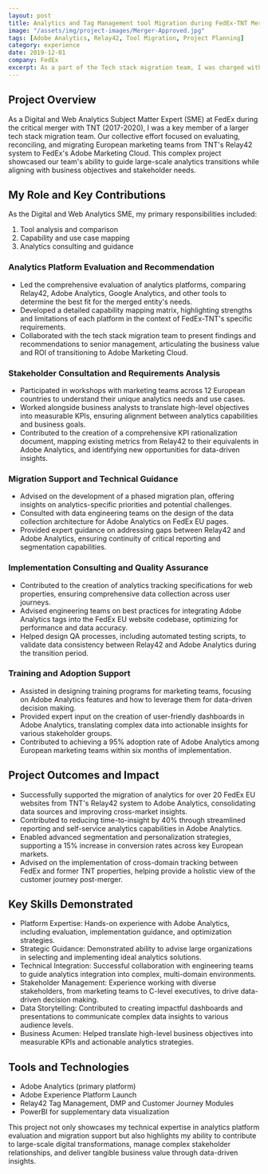 ```yaml
---
layout: post
title: Analytics and Tag Management tool Migration during FedEx-TNT Merger
image: "/assets/img/project-images/Merger-Approved.jpg"
tags: [Adobe Analytics, Relay42, Tool Migration, Project Planning]
category: experience
date: 2019-12-01
company: FedEx
excerpt: As a part of the Tech stack migration team, I was charged with understanding and planning the migration of the Analytics, Data Management and Tag management solution from Relay42 to Adobe 
---
```


## Project Overview

As a Digital and Web Analytics Subject Matter Expert (SME) at FedEx during the critical merger with TNT (2017-2020), I was a key member of a larger tech stack migration team. Our collective effort focused on evaluating, reconciling, and migrating European marketing teams from TNT's Relay42 system to FedEx's Adobe Marketing Cloud. This complex project showcased our team's ability to guide large-scale analytics transitions while aligning with business objectives and stakeholder needs.

## My Role and Key Contributions

As the Digital and Web Analytics SME, my primary responsibilities included:

1. Tool analysis and comparison
2. Capability and use case mapping
3. Analytics consulting and guidance

### Analytics Platform Evaluation and Recommendation

- Led the comprehensive evaluation of analytics platforms, comparing Relay42, Adobe Analytics, Google Analytics, and other tools to determine the best fit for the merged entity's needs.
- Developed a detailed capability mapping matrix, highlighting strengths and limitations of each platform in the context of FedEx-TNT's specific requirements.
- Collaborated with the tech stack migration team to present findings and recommendations to senior management, articulating the business value and ROI of transitioning to Adobe Marketing Cloud.

### Stakeholder Consultation and Requirements Analysis

- Participated in workshops with marketing teams across 12 European countries to understand their unique analytics needs and use cases.
- Worked alongside business analysts to translate high-level objectives into measurable KPIs, ensuring alignment between analytics capabilities and business goals.
- Contributed to the creation of a comprehensive KPI rationalization document, mapping existing metrics from Relay42 to their equivalents in Adobe Analytics, and identifying new opportunities for data-driven insights.

### Migration Support and Technical Guidance

- Advised on the development of a phased migration plan, offering insights on analytics-specific priorities and potential challenges.
- Consulted with data engineering teams on the design of the data collection architecture for Adobe Analytics on FedEx EU pages.
- Provided expert guidance on addressing gaps between Relay42 and Adobe Analytics, ensuring continuity of critical reporting and segmentation capabilities.

### Implementation Consulting and Quality Assurance

- Contributed to the creation of analytics tracking specifications for web properties, ensuring comprehensive data collection across user journeys.
- Advised engineering teams on best practices for integrating Adobe Analytics tags into the FedEx EU website codebase, optimizing for performance and data accuracy.
- Helped design QA processes, including automated testing scripts, to validate data consistency between Relay42 and Adobe Analytics during the transition period.

### Training and Adoption Support

- Assisted in designing training programs for marketing teams, focusing on Adobe Analytics features and how to leverage them for data-driven decision making.
- Provided expert input on the creation of user-friendly dashboards in Adobe Analytics, translating complex data into actionable insights for various stakeholder groups.
- Contributed to achieving a 95% adoption rate of Adobe Analytics among European marketing teams within six months of implementation.

## Project Outcomes and Impact

- Successfully supported the migration of analytics for over 20 FedEx EU websites from TNT's Relay42 system to Adobe Analytics, consolidating data sources and improving cross-market insights.
- Contributed to reducing time-to-insight by 40% through streamlined reporting and self-service analytics capabilities in Adobe Analytics.
- Enabled advanced segmentation and personalization strategies, supporting a 15% increase in conversion rates across key European markets.
- Advised on the implementation of cross-domain tracking between FedEx and former TNT properties, helping provide a holistic view of the customer journey post-merger.

## Key Skills Demonstrated

- Platform Expertise: Hands-on experience with Adobe Analytics, including evaluation, implementation guidance, and optimization strategies.
- Strategic Guidance: Demonstrated ability to advise large organizations in selecting and implementing ideal analytics solutions.
- Technical Integration: Successful collaboration with engineering teams to guide analytics integration into complex, multi-domain environments.
- Stakeholder Management: Experience working with diverse stakeholders, from marketing teams to C-level executives, to drive data-driven decision making.
- Data Storytelling: Contributed to creating impactful dashboards and presentations to communicate complex data insights to various audience levels.
- Business Acumen: Helped translate high-level business objectives into measurable KPIs and actionable analytics strategies.

## Tools and Technologies

- Adobe Analytics (primary platform)
- Adobe Experience Platform Launch
- Relay42 Tag Management, DMP and Customer Journey Modules
- PowerBI for supplementary data visualization

This project not only showcases my technical expertise in analytics platform evaluation and migration support but also highlights my ability to contribute to large-scale digital transformations, manage complex stakeholder relationships, and deliver tangible business value through data-driven insights.
